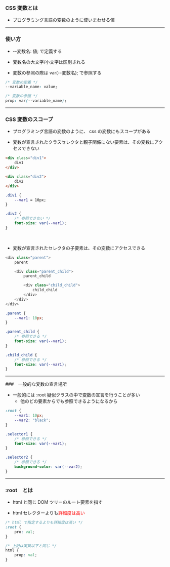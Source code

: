 ### CSS 変数とは

- プログラミング言語の変数のように使いまわせる値

---

### 使い方

- \-\-変数名: 値; で定義する

- 変数名の大文字/小文字は区別される

- 変数の参照の際は var(\-\-変数名); で参照する

```css
/* 変数の定義 */
--variable_name: value;

/* 変数の参照 */
prop: var(--variable_name);
```

---

### CSS 変数のスコープ

- プログラミング言語の変数のように、 css の変数にもスコープがある

- 変数が宣言されたクラスセレクタと親子関係にない要素は、その変数にアクセスできない

```html
<div class="div1">
    div1
</div>

<div class="div2">
    div2
</div>
```

```css
.div1 {
    --var1 = 10px;
}

.div2 {
    /* 参照できない */
    font-size: var(--var1);
}
```

<br>

- 変数が宣言されたセレクタの子要素は、その変数にアクセスできる
```js
<div class="parent">
    parent

    <div class="parent_child">
        parent_child

        <div class="child_child">
            child_child
        </div>
    </div>
</div>
```

```css
.parent {
    --var1: 10px;
}

.parent_child {
    /* 参照できる */
    font-size: var(--var1);
}

.child_child {
    /* 参照できる */
    font-size: var(--var1);
}
```

---

###　一般的な変数の宣言場所

- 一般的には :root 疑似クラスの中で変数の宣言を行うことが多い
    - 他のどの要素からでも参照できるようになるから

```css
:root {
    --var1: 10px;
    --var2: "black";
}

.selector1 {
    /* 参照できる */
    font-size: var(--var1);
}

.selector2 {
    /* 参照できる */
    background-color: var(--var2);
}
```

---

### :root　とは

- html と同じ DOM ツリーのルート要素を指す

- html セレクターよりも<font color="red">詳細度は高い</font>

```css
/* html で指定するよりも詳細度は高い */
:root {
    pro: val;
}

/* 上記は実質以下と同じ */
html {
    prop: val;
}
```